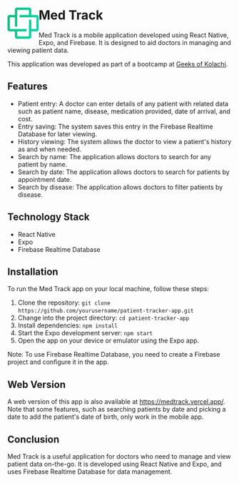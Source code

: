 <div>
<img align="left" alt="logo" src="https://github.com/Riyaancode/patient-tracker-app/blob/main/assets/favicon.png?raw=true"  />

# Med Track

</div>

Med Track is a mobile application developed using React Native, Expo, and Firebase. It is designed to aid doctors in managing and viewing patient data.

This application was developed as part of a bootcamp at [Geeks of Kolachi](https://github.com/Geeksofkolachi).

## Features

- Patient entry: A doctor can enter details of any patient with related data such as patient name, disease, medication provided, date of arrival, and cost.
- Entry saving: The system saves this entry in the Firebase Realtime Database for later viewing.
- History viewing: The system allows the doctor to view a patient's history as and when needed.
- Search by name: The application allows doctors to search for any patient by name.
- Search by date: The application allows doctors to search for patients by appointment date.
- Search by disease: The application allows doctors to filter patients by disease.

## Technology Stack

- React Native
- Expo
- Firebase Realtime Database

## Installation

To run the Med Track app on your local machine, follow these steps:

1. Clone the repository: `git clone https://github.com/yourusername/patient-tracker-app.git`
2. Change into the project directory: `cd patient-tracker-app`
3. Install dependencies: `npm install`
4. Start the Expo development server: `npm start`
5. Open the app on your device or emulator using the Expo app.

Note: To use Firebase Realtime Database, you need to create a Firebase project and configure it in the app.

## Web Version

A web version of this app is also available at https://medtrack.vercel.app/. Note that some features, such as searching patients by date and picking a date to add the patient's date of birth, only work in the mobile app.

## Conclusion

Med Track is a useful application for doctors who need to manage and view patient data on-the-go. It is developed using React Native and Expo, and uses Firebase Realtime Database for data management.

